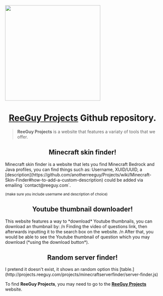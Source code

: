 <p align="left">
	<br>
	<a href="https://projects.reeguy.com">
		<img src="https://projects.reeguy.com/src/reeguyprojects.png" width="310"/>
	</a>
</p>

<h1 align="center"><a href="https://projects.reeguy.com">ReeGuy Projects</a> Github repository.</h1>

> **ReeGuy Projects** is a website that features a variaty of tools that we offer.

<h2 align="center">Minecraft skin finder!</h2>
Minecraft skin finder is a website that lets you find Minecraft Bedrock and Java profiles, you can find things such as:
Username,
XUID/UUID,
a [description](https://github.com/anotherreeguy/Projects/wiki/Minecraft-Skin-Finder#how-to-add-a-custom-description) could be added via emailing `contact@reeguy.com`.

<sub>(make sure you include username and description of choice)</sub>

<h2 align="center">Youtube thumbnail downloader!</h2>
This website features a way to *download* Youtube thumbnails, you can download an thumbnail by:
/n
Finding the video of questions link, then afterwards inputting it to the search box on the website.
/n
After that, you would be able to see the Youtube thumbnail of question which you may download (*using the download button*).

<h2 align="center">Random server finder!</h2>
I pretend it doesn't exist, it shows an random option this [table.](http://projects.reeguy.com/projects/minecraftserverfinder/server-finder.js)

To find **ReeGuy Projects**, you may need to go to the [**ReeGuy Projects**](https://projects.reeguy.com/) website.
